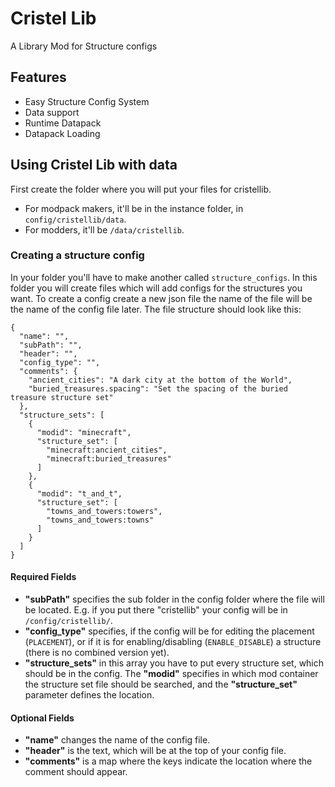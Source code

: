 # Cristel Lib
A Library Mod for Structure configs

## Features
- Easy Structure Config System
- Data support
- Runtime Datapack
- Datapack Loading

## Using Cristel Lib with data
First create the folder where you will put your files for cristellib.
- For modpack makers, it'll be in the instance folder, in `config/cristellib/data`.
- For modders, it'll be `/data/cristellib`.

### Creating a structure config
In your folder you'll have to make another called `structure_configs`. In this folder you will create files which will add configs for the structures you want.
To create a config create a new json file the name of the file will be the name of the config file later.
The file structure should look like this:
```
{
  "name": "",
  "subPath": "",
  "header": "",
  "config_type": "",
  "comments": {
    "ancient_cities": "A dark city at the bottom of the World",
    "buried_treasures.spacing": "Set the spacing of the buried treasure structure set"
  },
  "structure_sets": [
    {
      "modid": "minecraft",
      "structure_set": [
        "minecraft:ancient_cities",
        "minecraft:buried_treasures"
      ]
    },
    {
      "modid": "t_and_t",
      "structure_set": [
        "towns_and_towers:towers",
        "towns_and_towers:towns"
      ]
    }
  ]
}
```
#### Required Fields
- **"subPath"** specifies the sub folder in the config folder where the file will be located. E.g. if you put there "cristellib" your config will be in `/config/cristellib/`.
- **"config_type"** specifies, if the config will be for editing the placement (`PLACEMENT`), or if it is for enabling/disabling (`ENABLE_DISABLE`) a structure (there is no combined version yet).
- **"structure_sets"** in this array you have to put every structure set, which should be in the config. The **"modid"** specifies in which mod container the structure set file should be searched, and the **"structure_set"** parameter defines the location.

#### Optional Fields
- **"name"** changes the name of the config file.
- **"header"** is the text, which will be at the top of your config file.
- **"comments"** is a map where the keys indicate the location where the comment should appear.
